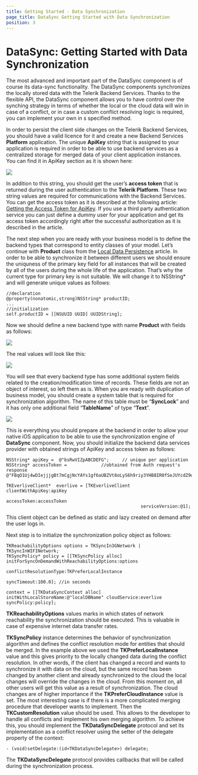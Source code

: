 ```yaml
---
title: Getting Started - Data Synchronization
page_title: DataSync Getting Started with Data Synchronization
position: 3
---
```


# DataSync: Getting Started with Data Synchronization

The most advanced and important part of the DataSync component is of course its data-sync functionality. The DataSync components synchronizes the locally stored data with the Telerik Backend Services. Thanks to the flexible API, the DataSync component allows you to have control over the synching strategy in terms of whether the local or the cloud data will win in case of a conflict, or in case a custom conflict resolving logic is required, you can implement your own in s specified method.

In order to persist the client side changes on the Telerik Backend Services, you should have a valid licence for it and create a new Backend Services **Platform** application. The unique **ApiKey** string that is assigned to your application is required in order to be able to use backend services as a centralized storage for merged data of your client application instances. You can find it in ApiKey section as it is shown here:

<img src="../images/datasync-getting-started-data-synchronization001.png"/>

In addition to this string, you should get the user’s **access token** that is returned during the user authentication to the **Telerik Platform**. These two string values are required for communications with the Backend Services. You can get the access token as it is described at the following article: [Getting the Access Token for ApiKey](getting-the-access-token-for-apikey). If you use a third party authentication service you can just define a dummy user for your application and get its access token accordingly right after the successful authorization as it is described in the article.

The next step when you are ready with your business model is to define the backend types that correspond to entity classes of your model. Let’s continue with **Product** class from the [Local Data Persistence](getting-started-local-data-persistence) article. In order to be able to synchronize it between different users we should ensure the uniquness of the primary key field for all instances that will be created by all of the users during the whole life of the application. That’s why the current type for primary key is not suitable. We will change it to NSString* and will generate unique values as follows:

	//declaration
	@property(nonatomic,strong)NSString* productID;
	...
	//initialization
	self.productID = [[NSUUID UUID] UUIDString];


Now we should define a new backend type with name **Product** with fields as follows:

<img src="../images/datasync-getting-started-data-synchronization002.png"/>

The real values will look like this:

<img src="../images/datasync-getting-started-data-synchronization003.png"/>

You will see that every backend type has some additional system fields related to the creation/modification time of records. These fields are not an object of interest, so left them as is. When you are ready with duplication of business model, you should create a system table that is required for synchronization algorithm. The name of this table must be “**SyncLock**” and it has only one additional field “**TableName**” of type “**Text**”.

<img src="../images/datasync-getting-started-data-synchronization004.png"/>

This is everything you should prepare at the backend in order to allow your native iOS application to be able to use the synchronization engine of **DataSync** component.
Now, you should initialize the backend data services provider with obtained strings of ApiKey and access token as follows:

	NSString* apiKey =  @"bsRwVIZpABCDEFG"; 	// unique per application
	NSString* accessToken =				//obtained from Auth request's response @"FBqO1Uj4wDIejjjgBt7mCgjNcYAYs1gf6aUBZVt8oLyS6h9riy3YHB8IR0fSeJUYcdZ9q7j0QvTTpe6FzUetL5an4yR4mR8v8DSXPjrBAxObinr3uFt6VpVI1NMLYZPVUZwES9fFWD3LqgG4cQVjQlzF5qzpzdsRfZ9kTBLQHwWtLYi49ABCDEFGH";

	TKEverliveClient*  everlive = [TKEverliveClient clientWithApiKey:apiKey
    					                                  accessToken:accessToken
                       						           serviceVersion:@1];


This client object can be defined as static and lazy created on demand after the user logs in.

Next step is to initialize the synchronization policy object as follows:

	TKReachabilityOptions options = TKSyncIn3GNetwork | TKSyncInWIFINetwork;
	TKSyncPolicy* policy = [[TKSyncPolicy alloc] initForSyncOnDemandWithReachabilityOptions:options
    				                                                   conflictResolutionType:TKPreferLocalInstance
                   	            		                                           syncTimeout:100.0]; //in seconds

	context = [[TKDataSyncContext alloc] initWithLocalStoreName:@"localDBName" cloudService:everlive syncPolicy:policy];

**TKReachabilityOptions** values marks in which states of network reachability the synchronization should be executed. This is valuable in case of expensive internet data transfer rates.

**TKSyncPolicy** instance determines the behavior of synchronization algorithm and defines the conflict resolution mode for entities that should be merged. In the example above we used the **TKPreferLocalInstance** value and this gives priority to the locally changed data during the conflict resolution. In other words, if the client has changed a record and wants to synchronize it with data on the cloud, but the same record has been changed by another client and already synchronized to the cloud the local changes will override the changes in the cloud. From this moment on, all other users will get this value as a result of synchronization. The cloud changes are of higher importance if the **TKPreferCloudInstance** value is set.
The most interesting case is if there is a more complicated merging procedure that developer wants to implement. Then the **TKCustomResolution** value should be used. This allows to the developer to handle all conflicts and implement his own merging algorithm. To achieve this, you should implement the **TKDataSyncDelegate** protocol and set its implementation as a conflict resolver using the setter of the delegate property of the context:

	- (void)setDelegate:(id<TKDataSyncDelegate>) delegate;

The **TKDataSyncDelegate** protocol provides callbacks that will be called during the synchronization process.



